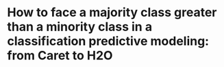 # How to face a majority class greater than a minority class in a classification predictive modeling: from Caret to H2O
